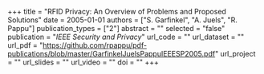 +++
title = "RFID Privacy: An Overview of Problems and Proposed Solutions"
date = 2005-01-01
authors = ["S. Garfinkel", "A. Juels", "R. Pappu"]
publication_types = ["2"]
abstract = ""
selected = "false"
publication = "*IEEE Security and Privacy*"
url_code = ""
url_dataset = ""
url_pdf = "https://github.com/rpappu/pdf-publications/blob/master/GarfinkelJuelsPappuIEEESP2005.pdf"
url_project = ""
url_slides = ""
url_video = ""
doi = ""
+++
